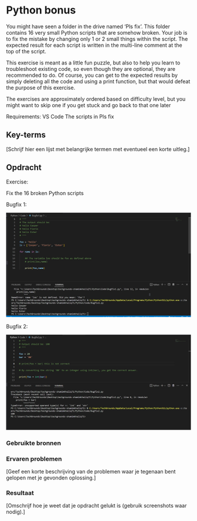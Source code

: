 # Python bonus

You might have seen a folder in the drive named ‘Pls fix’. This folder contains 16 very small Python scripts that are somehow broken. Your job is to fix the mistake by changing only 1 or 2 small things within the script. The expected result for each script is written in the multi-line comment at the top of the script.

This exercise is meant as a little fun puzzle, but also to help you learn to troubleshoot existing code, so even though they are optional, they are recommended to do.
Of course, you can get to the expected results by simply deleting all the code and using a print function, but that would defeat the purpose of this exercise.

The exercises are approximately ordered based on difficulty level, but you might want to skip one if you get stuck and go back to that one later

Requirements:
VS Code
The scripts in Pls fix


## Key-terms
[Schrijf hier een lijst met belangrijke termen met eventueel een korte uitleg.]

## Opdracht

Exercise:

Fix the 16 broken Python scripts

Bugfix 1:

![Alt text](../../00_includes/Python/Bugfixes/Bugfix1.jpg)

Bugfix 2:

![Alt text](../../00_includes/Python/Bugfixes/Bugfix2.jpg)

### Gebruikte bronnen


### Ervaren problemen
[Geef een korte beschrijving van de problemen waar je tegenaan bent gelopen met je gevonden oplossing.]

### Resultaat
[Omschrijf hoe je weet dat je opdracht gelukt is (gebruik screenshots waar nodig).]